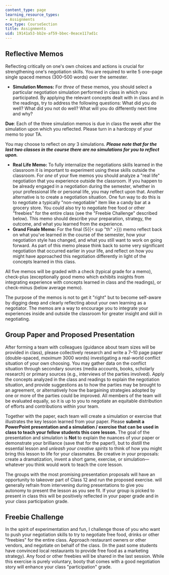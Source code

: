 ```yaml
---
content_type: page
learning_resource_types:
- Assignments
ocw_type: CourseSection
title: Assignments
uid: 19141a53-bb2e-af59-bbec-0eace117ad1c
---
```


Reflective Memos
----------------

Reflecting critically on one's own choices and actions is crucial for strengthening one's negotiation skills. You are required to write 5 one–page single spaced memos (300–500 words) over the semester.

*   **Simulation Memos:** For _three_ of these memos, you should select a particular negotiation simulation performed in class in which you participated. By applying the relevant concepts dealt with in class and in the readings, try to address the following questions: What did you do well? What did you not do well? What will you do differently next time and why?

**Due**: Each of the three simulation memos is due in class the week after the simulation upon which you reflected. Please turn in a hardcopy of your memo to your TA.

You may choose to reflect on _any_ 3 simulations. _**Please note that for the last two classes in the course there are no simulations for you to reflect upon.**_

*   **Real Life Memo:** To fully internalize the negotiations skills learned in the classroom it is important to experiment using these skills outside the classroom. For _one_ of your five memos you should analyze a "real life" negotiation that you experience outside the classroom. If you happen to be already engaged in a negotiation during the semester, whether in your professional life or personal life, you may reflect upon that. Another alternative is to create a negotiation situation. One fun way to do this is to negotiate a typically "non-negotiable" item like a candy bar at a grocery store. You could also try to negotiate free food or other "freebies" for the entire class (see the "Freebie Challenge" described below). This memo should describe your preparation, strategy, the outcome, and what you learned from the experience.
*   **Grand Finale Memo:** For the final (5{{< sup "th" >}}) memo reflect back on what you've learned in the course of the semester, how your negotiation style has changed, and what you still want to work on going forward. As part of this memo please think back to some very significant negotiation that occurred earlier in your life, and reflect on how you might have approached this negotiation differently in light of the concepts learned in this class.

All five memos will be graded with a check (typical grade for a memo), check-plus (exceptionally good memo which exhibits insights from integrating experience with concepts learned in class and the readings), or check-minus (below average memo).

The purpose of the memos is not to get it "right" but to become self-aware by digging deep and clearly reflecting about your own learning as a negotiator. The memos are a way to encourage you to integrate your experiences inside and outside the classroom for greater insight and skill in negotiating.

Group Paper and Proposed Presentation
-------------------------------------

After forming a team with colleagues (guidance about team sizes will be provided in class), please collectively research and write a 7–10 page paper (double-spaced, _maximum_ 3000 words) investigating a real-world conflict situation of your own choosing. You may gather data on the conflict situation through secondary sources (media accounts, books, scholarly research) or primary sources (e.g., interviews of the parties involved). Apply the concepts analyzed in the class and readings to explain the negotiation situation, and provide suggestions as to how the parties may be brought to an agreement, or alternatively how the bargaining strategies adopted by one or more of the parties could be improved. All members of the team will be evaluated equally, so it is up to you to negotiate an equitable distribution of efforts and contributions within your team.

Together with the paper, each team will create a simulation or exercise that illustrates the key lesson learned from your paper. Please **submit a PowerPoint presentation and a simulation / exercise that can be used in class to teach your fellow students this core lesson.** The goal of the presentation and simulation is **Not** to explain the nuances of your paper or demonstrate your brilliance (save that for the paper!), but to distill the essential lesson and _unleash your creative spirits_ to think of how you might bring this lesson to life for your classmates. Be creative in your proposals: create a dramatization, invent a short game, exercise, or simulation—whatever you think would work to teach the core lesson.

The groups with the most promising presentation proposals will have an opportunity to takeover part of Class 12 and run the proposed exercise. will generally refrain from intervening during presentations to give you autonomy to present the lesson as you see fit. If your group is picked to present in class this will be positively reflected in your paper grade and in your class participation grade.

Freebie Challenge
-----------------

In the spirit of experimentation and fun, I challenge those of you who want to push your negotiation skills to try to negotiate free food, drinks or other "freebies" for the entire class. Approach restaurant owners or other vendors, and negotiate on behalf of the class. (In the past some students have convinced local restaurants to provide free food as a marketing strategy). Any food or other freebies will be shared in the last session. While this exercise is purely voluntary, booty that comes with a good negotiation story will enhance your class "participation" grade.